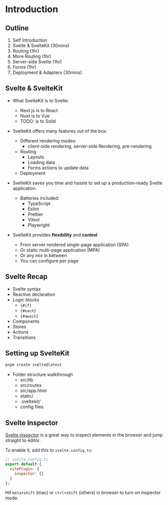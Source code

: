 # Introduction

## Outline

1. Self Introduction
2. Svelte & SvelteKit (30mins)
3. Routing (1hr)
4. More Routing (1hr)
5. Server-side Svelte (1hr)
6. Forms (1hr)
7. Deployment & Adapters (30mins)

## Svelte & SvelteKit

- What SvelteKit is to Svelte:
  - Next.js is to React
  - Nuxt is to Vue
  - TODO: is to Solid

- SvelteKit offers many features out of the box:
  - Different rendering modes:
    - client-side rendering, server-side Rendering, pre-rendering
  - Routing
    - Layouts
    - Loading data
    - Forms actions to update data
  - Deployment
- SvelteKit saves you time and hassle to set up a production-ready Svelte application
  - Batteries included:
    - TypeScript
    - Eslint
    - Prettier
    - Vitest
    - Playwright
- SvelteKit provides **flexibility** and **control**
  - From server rendered single-page application (SPA)
  - Or static multi-page application (MPA)
  - Or any mix in between
  - You can configure per page

## Svelte Recap

- Svelte syntax
- Reactive declaration
- Logic blocks
  - `{#if}`
  - `{#each}`
  - `{#await}` 
- Components
- Stores
- Actions
- Transitions

## Setting up SvelteKit

```sh
pnpm create svelte@latest
```

- Folder structure walkthrough
  - src/lib
  - src/routes
  - src/app.html
  - static/
  - .sveltekit/
  - config files

## Svelte Inspector

[Svelte inspector](https://github.com/sveltejs/vite-plugin-svelte/blob/main/docs/inspector.md) is a great way to inspect elements in the browser and jump straight to editor.

To enable it, add this to `svelte.config.ts`:

```js
// svelte.config.ts
export default {
  vitePlugin: {
    inspector: {}
  }
};
```

Hit `meta+shift` (mac) or `ctrl+shift` (others) in browser to turn on inspector mode.